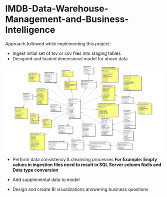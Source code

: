 # IMDB-Data-Warehouse-Management-and-Business-Intelligence


Approach followed while implementing this project:

 - Ingest initial set of tsv or csv files into staging tables
 - Designed and loaded dimensional model for above data
 
 ![Image](DimensionalModel.PNG)
 
 - Perform data consistency & cleansing processes
   **For Example: Empty values in ingestion files need to result in SQL Server column Nulls and Data type conversion**
 
 - Add supplemental data to model
 - Design and create BI visualizations answering business questions
 
 
